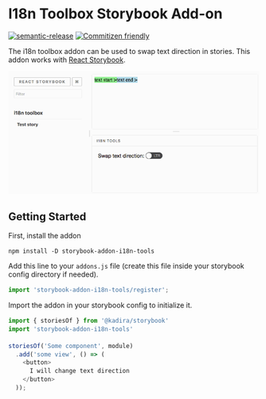 # I18n Toolbox Storybook Add-on

[![semantic-release](https://img.shields.io/badge/%20%20%F0%9F%93%A6%F0%9F%9A%80-semantic--release-e10079.svg)](https://github.com/semantic-release/semantic-release)
[![Commitizen friendly](https://img.shields.io/badge/commitizen-friendly-brightgreen.svg)](http://commitizen.github.io/cz-cli/)


The i18n toolbox addon can be used to swap text direction in stories. This addon works with [React Storybook](https://github.com/kadirahq/react-storybook).

![Screencast of the add-on](docs/animation.gif)

## Getting Started

First, install the addon

```shell
npm install -D storybook-addon-i18n-tools
```

Add this line to your `addons.js` file (create this file inside your storybook config directory if needed).

```js
import 'storybook-addon-i18n-tools/register';
```

Import the addon in your storybook config to initialize it.

```js
import { storiesOf } from '@kadira/storybook'
import 'storybook-addon-i18n-tools'

storiesOf('Some component', module)
  .add('some view', () => (
    <button>
      I will change text direction
    </button>
  ));
```
